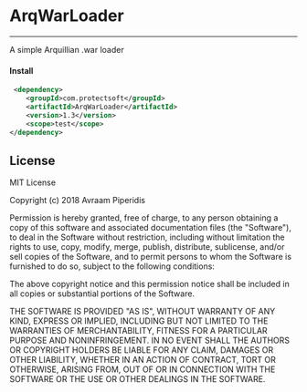 # ArqWarLoader
---------------
A simple Arquillian .war loader

#### Install
```xml
 <dependency>
    <groupId>com.protectsoft</groupId>
    <artifactId>ArqWarLoader</artifactId>
    <version>1.3</version>
    <scope>test</scope>
</dependency>
```


## License
MIT License

Copyright (c) 2018 Avraam Piperidis

Permission is hereby granted, free of charge, to any person obtaining a copy
of this software and associated documentation files (the "Software"), to deal
in the Software without restriction, including without limitation the rights
to use, copy, modify, merge, publish, distribute, sublicense, and/or sell
copies of the Software, and to permit persons to whom the Software is
furnished to do so, subject to the following conditions:

The above copyright notice and this permission notice shall be included in all
copies or substantial portions of the Software.

THE SOFTWARE IS PROVIDED "AS IS", WITHOUT WARRANTY OF ANY KIND, EXPRESS OR
IMPLIED, INCLUDING BUT NOT LIMITED TO THE WARRANTIES OF MERCHANTABILITY,
FITNESS FOR A PARTICULAR PURPOSE AND NONINFRINGEMENT. IN NO EVENT SHALL THE
AUTHORS OR COPYRIGHT HOLDERS BE LIABLE FOR ANY CLAIM, DAMAGES OR OTHER
LIABILITY, WHETHER IN AN ACTION OF CONTRACT, TORT OR OTHERWISE, ARISING FROM,
OUT OF OR IN CONNECTION WITH THE SOFTWARE OR THE USE OR OTHER DEALINGS IN THE
SOFTWARE.
